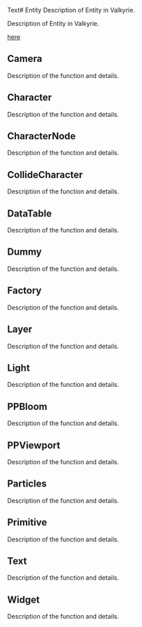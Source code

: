 Text# Entity
Description of Entity in Valkyrie.

Description of Entity in Valkyrie. 

[here](#Widget)

## Camera
Description of the function and details. 

## Character
Description of the function and details. 

## CharacterNode
Description of the function and details. 

## CollideCharacter
Description of the function and details. 

## DataTable
Description of the function and details. 

## Dummy
Description of the function and details. 

## Factory
Description of the function and details. 

## Layer
Description of the function and details. 

## Light
Description of the function and details. 

## PPBloom
Description of the function and details. 

## PPViewport
Description of the function and details. 

## Particles
Description of the function and details. 

## Primitive
Description of the function and details. 

## Text
Description of the function and details. 

## Widget
Description of the function and details. 